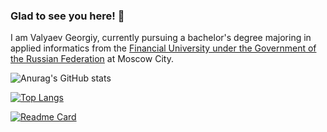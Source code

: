 ### Glad to see you here! 👋

I am Valyaev Georgiy, currently pursuing a bachelor's degree majoring in applied informatics from the [Financial University under the Government of the Russian Federation](http://www.fa.ru/Pages/Home.aspx) at Moscow City.

![Anurag's GitHub stats](https://github-readme-stats.vercel.app/api?username=Valyaevgeorgiy&count_private=true&show_icons=true&theme=tokyonight)

[![Top Langs](https://github-readme-stats.vercel.app/api/top-langs/?username=Valyaevgeorgiy&layout=compact&theme=maroongold)](https://github.com/anuraghazra/github-readme-stats)

[![Readme Card](https://github-readme-stats.vercel.app/api/pin/?username=Valyaevgeorgiy&repo=github-readme-stats)](https://github.com/anuraghazra/github-readme-stats)


<!-- - 🔭 I’m currently working on ...
- 🌱 I’m currently learning ...
- 👯 I’m looking to collaborate on ...
- 🤔 I’m looking for help with ...
- 💬 Ask me about ...
- 📫 How to reach me: ...
- 😄 Pronouns: ...
- ⚡ Fun fact: ...
--!>


